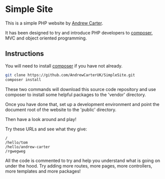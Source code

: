 # Simple Site

This is a simple PHP website by [Andrew Carter](https://twitter.com/AndrewCarterUK).

It has been designed to try and introduce PHP developers to [composer](https://getcomposer.org),
MVC and object oriented programming.

## Instructions

You will need to install [composer](https://getcomposer.org) if you have not
already.

```sh
git clone https://github.com/AndrewCarterUK/SimpleSite.git
composer install
```

These two commands will download this source code repository and use composer to
install some helpful packages to the 'vendor' directory.

Once you have done that, set up a development environment and point the document
root of the website to the 'public' directory.

Then have a look around and play!

Try these URLs and see what they give:

```
/
/hello/tom
/hello/andrew-carter
/rgwegweg
```

All the code is commented to try and help you understand what is going on under
the hood. Try adding more routes, more pages, more controllers, more templates
and more packages!
